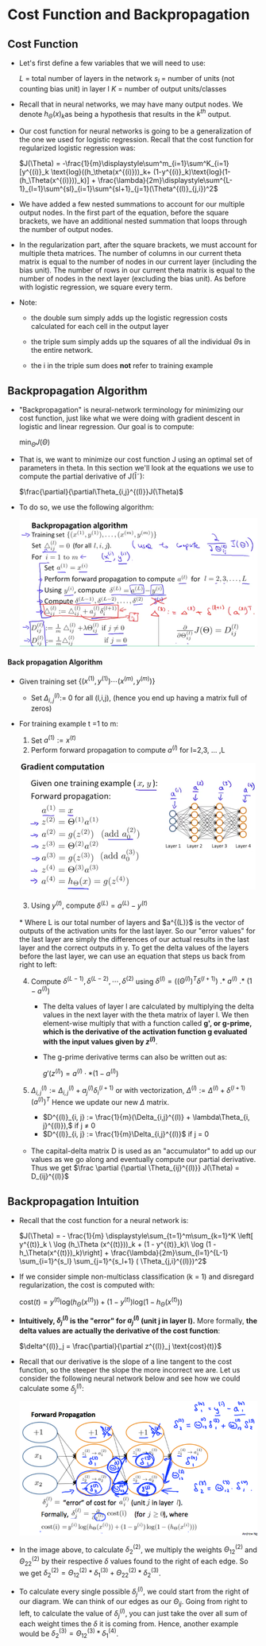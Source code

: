 # Cost Function and Backpropagation

## Cost Function
* Let's first define a few variables that we will need to use:

  $L$ = total number of layers in the network
  $s_l$ = number of units (not counting bias unit) in layer l
  $K$ = number of output units/classes

* Recall that in neural networks, we may have many output nodes. We denote $h_\Theta(x)_k$as being a hypothesis that results in the $k^{th}$ output. 
* Our cost function for neural networks is going to be a generalization of the one we used for logistic regression. Recall that the cost function for regularized logistic regression was:

	$J(\Theta) = -\frac{1}{m}\displaystyle\sum^m_{i=1}\sum^K_{i=1}[y^{(i)}_k \text{log}((h_\theta(x^{(i)}))_k+ (1-y^{(i)}_k)\text{log}(1-(h_\Theta(x^{(i)}))_k)] + \frac{\lambda}{2m}\displaystyle\sum^{L-1}_{l=1}\sum^{sl}_{i=1}\sum^{sl+1}_{j=1}(\Theta^{(l)}_{j,i})^2$
    
    
* We have added a few nested summations to account for our multiple output nodes. In the first part of the equation, before the square brackets, we have an additional nested summation that loops through the number of output nodes.

* In the regularization part, after the square brackets, we must account for multiple theta matrices. The number of columns in our current theta matrix is equal to the number of nodes in our current layer (including the bias unit). The number of rows in our current theta matrix is equal to the number of nodes in the next layer (excluding the bias unit). As before with logistic regression, we square every term.

* Note:

	* the double sum simply adds up the logistic regression costs calculated for each cell in the output layer

	* the triple sum simply adds up the squares of all the individual $\Theta$s in the entire network.
	
    * the i in the triple sum does **not** refer to training example


## Backpropagation Algorithm


* "Backpropagation" is neural-network terminology for minimizing our cost function, just like what we were doing with gradient descent in logistic and linear regression. Our goal is to compute:

	$\text{min}_\Theta J(\Theta)$
    
* That is, we want to minimize our cost function J using an optimal set of parameters in theta. In this section we'll look at the equations we use to compute the partial derivative of J(Î˜):

	$\frac{\partial}{\partial\Theta_{i,j}^{(l)}}J(\Theta)$
    
* To do so, we use the following algorithm:

	<img src="img/1.png">
    
    
#### Back propagation Algorithm

* Given training set $\lbrace (x^{(1)}, y^{(1)}) \cdots (x^{(m)}, y^{(m)})\rbrace$

	* Set $\Delta^{(l)}_{i,j}$:= 0 for all (l,i,j), (hence you end up having a matrix full of zeros)

* For training example t =1 to m:

	1. Set $a^{(1)}:= x^{(t)}$
	2. Perform forward propagation to compute $a^{(l)}$ for l=2,3, ... ,L

	<br>

	<img src="img/2.png">

	<br>
    <br>
    
	3. Using $y^{(t)}$, compute $\delta^{(L)} = a^{(L)} - y^{(t)}$
	<br>
		* Where L is our total number of layers and $a^{(L)}$ is the vector of outputs of the activation units for the last layer. So our "error values" for the last layer are simply the differences of our actual results in the last layer and the correct outputs in y. To get the delta values of the layers before the last layer, we can use an equation that steps us back from right to left:

	<br>

	4. Compute $\delta^{(L-1)}, \delta^{(L-2)},\cdots,\delta^{(2)}$ using $\delta^{(l)} = ((\Theta^{(l)})^T \delta^{(l+1)})\ .*\ a^{(l)}\ .*\ (1 - a^{(l)})$

		* The delta values of layer l are calculated by multiplying the delta values in the next layer with the theta matrix of layer l. We then element-wise multiply that with a function called **g', or g-prime, which is the derivative of the activation function g evaluated with the input values given by $z^{(l)}$**.

		* The g-prime derivative terms can also be written out as:
			
			$g'(z^{(l)}) = a^{(l)}\cdot* (1-a^{(l)})$
            
	5. $\Delta^{(l)}_{i, j}:= \Delta^{(l)}_{i, j} + a_j^{(l)}\delta_i^{(l+1)}$ or with vectorization, $\Delta^{(l)} := \Delta^{(l)} + \delta^{(l+1)}(a^{(l)})^T$ Hence we update our new $\Delta$ matrix.

		* $D^{(l)}_{i, j} := \frac{1}{m}(\Delta_{i,j}^{(l)} + \lambda\Theta_{i, j}^{(l)}),$ $\text{if j}$ $\neq$ $\text{0}$
		* $D^{(l)}_{i, j} := \frac{1}{m}\Delta_{i,j}^{(l)}$ $\text{if j}$ $=$ $\text{0}$

	<br>
    
	* The capital-delta matrix D is used as an "accumulator" to add up our values as we go along and eventually compute our partial derivative. Thus we get $\frac \partial {\partial \Theta_{ij}^{(l)}} J(\Theta) = D_{ij}^{(l)}$




## Backpropagation Intuition

* Recall that the cost function for a neural network is:
	
    $J(\Theta) = - \frac{1}{m} \displaystyle\sum_{t=1}^m\sum_{k=1}^K \left[ y^{(t)}_k \ \log (h_\Theta (x^{(t)}))_k + (1 - y^{(t)}_k)\ \log (1 - h_\Theta(x^{(t)})_k)\right] + \frac{\lambda}{2m}\sum_{l=1}^{L-1} \sum_{i=1}^{s_l} \sum_{j=1}^{s_l+1} ( \Theta_{j,i}^{(l)})^2$ 


* If we consider simple non-multiclass classification (k = 1) and disregard regularization, the cost is computed with:

	$\text{cost}(t) = y^{(t)} \text{log}(h_\Theta(x^{(t)})) + (1- y^{(t)}) \text{log}(1-h_\Theta(x^{(t)}))$


* **Intuitively, $\delta_j^{(l)}$ is the "error" for $a^{(l)}_j$  (unit j in layer l).** More formally, **the delta values are actually the derivative of the cost function**:

	$\delta^{(l)}_j = \frac{\partial}{\partial z^{(l)}_j \text{cost}(t)}$
    
* Recall that our derivative is the slope of a line tangent to the cost function, so the steeper the slope the more incorrect we are. Let us consider the following neural network below and see how we could calculate some $\delta_j^{(l)}$:

	<img src="img/3.png">


* In the image above, to calculate $\delta_2^{(2)}$, we multiply the weights $\Theta_{12}^{(2)}$ and $\Theta_{22}^{(2)}$ by their respective $\delta$ values found to the right of each edge. So we get $\delta_2^{(2)}=\Theta_{12}^{(2)}*\delta_1^{(3)}+\Theta_{22}^{(2)}*\delta_2^{(3)}$.

* To calculate every single possible $\delta_j^{(l)}$, we could start from the right of our diagram. We can think of our edges as our $\Theta_{ij}$. Going from right to left, to calculate the value of $\delta_j^{(l)}$, you can just take the over all sum of each weight times the $\delta$ it is coming from. Hence, another example would be $\delta_2^{(3)}=\Theta_{12}^{(3)}*\delta_1^{(4)}$.

